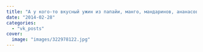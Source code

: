 ```yaml
---
title: "А у кого-то вкусный ужин из папайи, манго, мандаринов, ананасов и бананов;) Как же мы любим Таиланд!"
date: "2014-02-28"
categories: 
  - "vk_posts"
cover:
  image: "images/322978122.jpg"
---
```



